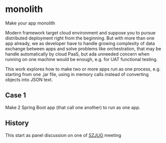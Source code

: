 # monolith
Make your app monolith

Modern framework target cloud environment and suppose you to pursue distributed deployment right from the beginning.
But with more than one app already, we as developer have to handle growing complexity of data exchange between apps 
and solve problems like orchestration,
that may be handle automatically by cloud PaaS, but ada unneeded concern when running on one machine would be enough, 
e.g. for UAT functional testing.

This work explores how to make two or more apps run as one process, e.g. starting from one .jar file, 
using in memory calls instead of converting objects into JSON text.

## Case 1

Make 2 Spring Boot app (that call one another) to run as one app.


## History

This start as panel discussion on one of [SZJUG](http://szjug.github.io/) meeting
